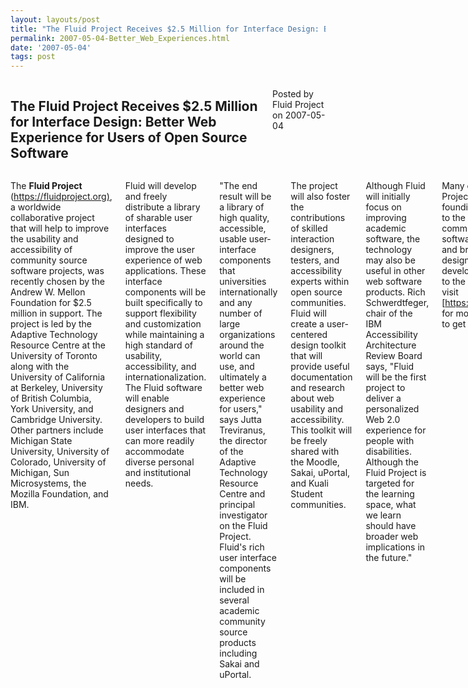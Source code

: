 ```yaml
---
layout: layouts/post
title: "The Fluid Project Receives $2.5 Million for Interface Design: Better Web Experience for Users of Open Source Software | fluid"
permalink: 2007-05-04-Better_Web_Experiences.html
date: '2007-05-04'
tags: post
---
```

<section class="row">
   <div class="medium-6 columns">
      <h2 class="fluid-web-emphasized-text">The Fluid Project Receives $2.5 Million for Interface Design:
         Better Web Experience for Users of Open Source Software
      </h2>
      <p class="fluid-web-news-post-meta">
         Posted by Fluid Project on 2007-05-04
      </p>
   </div>
   <div class="medium-6 columns">
      <p>The <strong>Fluid Project</strong> (<a href="https://fluidproject.org/)">https://fluidproject.org)</a>,
         a worldwide collaborative project that will help to improve the usability and accessibility of community
         source software projects, was recently chosen by the Andrew W. Mellon Foundation for $2.5 million in
         support. The project is led by the Adaptive Technology Resource Centre at the University of Toronto
         along with the University of California at Berkeley, University of British Columbia, York University,
         and Cambridge University. Other partners include Michigan State University, University of Colorado,
         University of Michigan, Sun Microsystems, the Mozilla Foundation, and IBM.
      </p>
      <p>Fluid will develop and freely distribute a library of sharable user interfaces designed to improve the
         user experience of web applications. These interface components will be built specifically to support
         flexibility and customization while maintaining a high standard of usability, accessibility, and
         internationalization. The Fluid software will enable designers and developers to build user interfaces
         that can more readily accommodate diverse personal and institutional needs.
      </p>
      <p>&quot;The end result will be a library of high quality, accessible, usable user-interface components that
         universities internationally and any number of large organizations around the world can use, and ultimately
         a better web experience for users,&quot; says Jutta Treviranus, the director of the Adaptive Technology
         Resource Centre and principal investigator on the Fluid Project. Fluid&#39;s rich user interface components
         will be included in several academic community source products including Sakai and uPortal.
      </p>
      <p>The project will also foster the contributions of skilled interaction designers, testers, and accessibility
         experts within open source communities. Fluid will create a user-centered design toolkit that will provide
         useful documentation and research about web usability and accessibility. This toolkit will be freely shared
         with the Moodle, Sakai, uPortal, and Kuali Student communities.
      </p>
      <p>Although Fluid will initially focus on improving academic software, the technology may also be useful in
         other web software products. Rich Schwerdtfeger, chair of the IBM Accessibility Architecture Review Board
         says, &quot;Fluid will be the first project to deliver a personalized Web 2.0 experience for people with
         disabilities. Although the Fluid Project is targeted for the learning space, what we learn should have
         broader web implications in the future.&quot;
      </p>
      <p>Many of the Fluid Project partners are founding contributors to the academic community source software
         movement, and bring a wealth of design and development expertise to the project. Please visit
         [<a href="https://fluidproject.org]">https://fluidproject.org]</a> for more information or to get involved.
      </p>
      <h3>About the Participating Software Projects</h3>
      <p><strong>Sakai</strong> is a free and open source online collaboration and learning environment. Many users
         of Sakai deploy it to support teaching and learning, ad hoc group collaboration, support for portfolios and
         research collaboration. <a href="http://www.sakaiproject.org/">http://www.sakaiproject.org</a>
      </p>
      <p><strong>uPortal</strong> is an open source, enterprise portal collaboratively developed by higher-education
         institutions and commercial affiliates. uPortal is led by JA-SIG, the global consortium promoting open
         technology for higher education. <a href="http://www.uportal.org/">http://www.uportal.org</a>
      </p>
      <p><strong>Moodle</strong> is a course management system--a free, open source software package designed using
         sound pedagogical principles, to help educators create effective online learning communities.
         <a href="http://www.moodle.org/">http://www.moodle.org</a>
      </p>
      <p>The <strong>Kuali Student Service System</strong> will deliver a new generation student system that will be
         developed through the Community Source process, delivered through service-oriented methodologies and technologies,
         and sustained by an international community of institutions and firms.
      </p>
      <h3>About the Andrew W. Mellon Foundation</h3>
      <p>The Andrew W. Mellon Foundation is a private philanthropic institution, with assets of approximately
         $5.5 billion, that makes grants on a    selective basis to institutions of higher education, independent
         libraries, centers for advanced study, museums, art conservation, and performing arts organizations.
         For more information, please visit <a href="http://www.mellon.org">http://www.mellon.org</a>.
      </p>
   </div>
</section>

